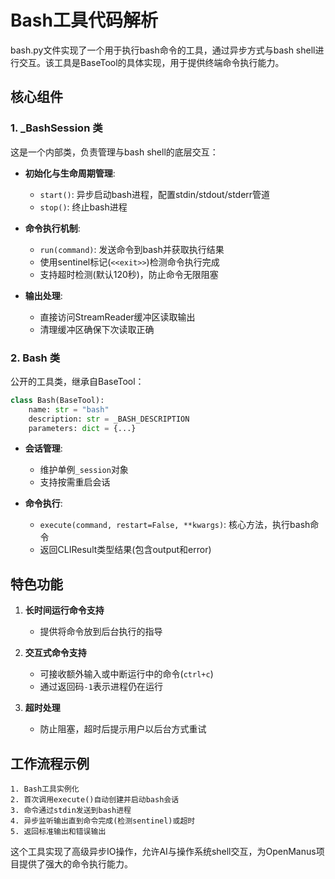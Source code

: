 # Bash工具代码解析

bash.py文件实现了一个用于执行bash命令的工具，通过异步方式与bash shell进行交互。该工具是BaseTool的具体实现，用于提供终端命令执行能力。

## 核心组件

### 1. _BashSession 类

这是一个内部类，负责管理与bash shell的底层交互：

- **初始化与生命周期管理**:
  - `start()`: 异步启动bash进程，配置stdin/stdout/stderr管道
  - `stop()`: 终止bash进程

- **命令执行机制**:
  - `run(command)`: 发送命令到bash并获取执行结果
  - 使用sentinel标记(`<<exit>>`)检测命令执行完成
  - 支持超时检测(默认120秒)，防止命令无限阻塞

- **输出处理**:
  - 直接访问StreamReader缓冲区读取输出
  - 清理缓冲区确保下次读取正确

### 2. Bash 类

公开的工具类，继承自BaseTool：

```python
class Bash(BaseTool):
    name: str = "bash"
    description: str = _BASH_DESCRIPTION
    parameters: dict = {...}
```

- **会话管理**:
  - 维护单例`_session`对象
  - 支持按需重启会话

- **命令执行**:
  - `execute(command, restart=False, **kwargs)`: 核心方法，执行bash命令
  - 返回CLIResult类型结果(包含output和error)

## 特色功能

1. **长时间运行命令支持**
   - 提供将命令放到后台执行的指导

2. **交互式命令支持**
   - 可接收额外输入或中断运行中的命令(`ctrl+c`)
   - 通过返回码`-1`表示进程仍在运行

3. **超时处理**
   - 防止阻塞，超时后提示用户以后台方式重试

## 工作流程示例

```
1. Bash工具实例化
2. 首次调用execute()自动创建并启动bash会话
3. 命令通过stdin发送到bash进程
4. 异步监听输出直到命令完成(检测sentinel)或超时
5. 返回标准输出和错误输出
```

这个工具实现了高级异步IO操作，允许AI与操作系统shell交互，为OpenManus项目提供了强大的命令执行能力。
